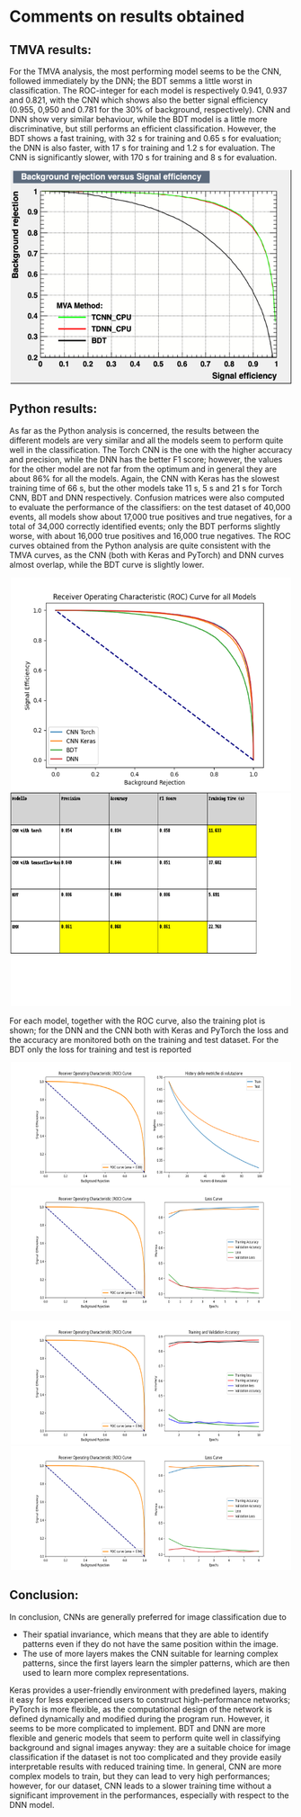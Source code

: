 
# Comments on results obtained

## TMVA results:
For the TMVA analysis, the most performing model seems to be the CNN, followed immediately by the DNN; the BDT semms a little worst in classification. The ROC-integer for each model is respectively 0.941, 0.937 and 0.821, with the CNN which shows also the better signal efficiency (0.955, 0,950 and 0.781 for the 30% of background, respectively). CNN and DNN show very similar behaviour, while the BDT model is a little more discriminative, but still performs an efficient classification. However, the BDT shows a fast training, with 32 s for training and 0.65 s for evaluation; the DNN is also faster, with 17 s for training and 1.2 s for evaluation. The CNN is significantly slower, with 170 s for training and 8 s for evaluation.

<p align="center">
  <img width="500" height="380" src="https://github.com/gaiafabbri/S-C/blob/main/Classification_results/TMVA_ROC.png">
</p>

## Python results:
As far as the Python analysis is concerned, the results between the different models are very similar and all the models seem to perform quite well in the classification. The Torch CNN is the one with the higher accuracy and precision, while the DNN has the better F1 score; however, the values for the other model are not far from the optimum and in general they are about 86% for all the models. Again, the CNN with Keras has the slowest training time of 66 s, but the other models take 11 s, 5 s and 21 s for Torch CNN, BDT and DNN respectively. Confusion matrices were also computed to evaluate the performance of the classifiers: on the test dataset of 40,000 events, all models show about 17,000 true positives and true negatives, for a total of 34,000 correctly identified events; only the BDT performs slightly worse, with about 16,000 true positives and 16,000 true negatives. The ROC curves obtained from the Python analysis are quite consistent with the TMVA curves, as the CNN (both with Keras and PyTorch) and DNN curves almost overlap, while the BDT curve is slightly lower.

<p align="center">
  <img width="500" height="380" src="https://github.com/gaiafabbri/S-C/blob/main/Classification_results/Comparison_among_models_100000_16x16.png">
  <img width="500" height="380" src="https://github.com/gaiafabbri/S-C/blob/main/Classification_results/Results.png">
</p>

For each model, together with the ROC curve, also the training plot is shown; for the DNN and the CNN both with Keras and PyTorch the loss and the accuracy are monitored both on the training and test dataset. For the BDT only the loss for training and test is reported

<p align="center">
  <img width="500" height="220" src="https://github.com/gaiafabbri/S-C/blob/main/Classification_results/BDT_100000_16x16.png">
  <img width="500" height="220" src="https://github.com/gaiafabbri/S-C/blob/main/Classification_results/CNN with tensorflow-keras_100000_16x16.png">
</p>

<p align="center">
  <img width="500" height="220" src="https://github.com/gaiafabbri/S-C/blob/main/Classification_results/CNN with torch_100000_16x16.png">
  <img width="500" height="220" src="https://github.com/gaiafabbri/S-C/blob/main/Classification_results/DNN_100000_16x16.png">
</p>


## Conclusion:
In conclusion, CNNs are generally preferred for image classification due to
- Their spatial invariance, which means that they are able to identify patterns even if they do not have the same position within the image.
- The use of more layers makes the CNN suitable for learning complex patterns, since the first layers learn the simpler patterns, which are then used to learn more complex representations.

Keras provides a user-friendly environment with predefined layers, making it easy for less experienced users to construct high-performance networks; PyTorch is more flexible, as the computational design of the network is defined dynamically and modified during the program run. However, it seems to be more complicated to implement. BDT and DNN are more flexible and generic models that seem to perform quite well in classifying background and signal images anyway: they are a suitable choice for image classification if the dataset is not too complicated and they provide easily interpretable results with reduced training time. In general, CNN are more complex models to train, but they can lead to very high performances; however, for our dataset, CNN leads to a slower training time without a significant improvement in the performances, especially with respect to the DNN model.
